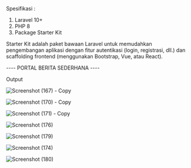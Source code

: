 Spesifikasi : 
1. Laravel 10+
2. PHP 8
3. Package Starter Kit

Starter Kit adalah paket bawaan Laravel untuk memudahkan pengembangan aplikasi dengan fitur autentikasi (login, registrasi, dll.) dan scaffolding frontend (menggunakan Bootstrap, Vue, atau React).

---- PORTAL BERITA SEDERHANA ----

Output 

![Screenshot (167) - Copy](https://github.com/user-attachments/assets/5ce37fc3-45fe-4c46-8ba9-0b15dbfc01e9)

![Screenshot (170) - Copy](https://github.com/user-attachments/assets/38bdcc63-d1fb-409b-af3f-511efb93f1d0)

![Screenshot (171) - Copy](https://github.com/user-attachments/assets/0ee63c93-db47-4e58-90be-f4bf5c11ac23)

![Screenshot (176)](https://github.com/user-attachments/assets/8b74d3c4-2bbe-4a16-8dba-7db241ffdde9)

![Screenshot (179)](https://github.com/user-attachments/assets/113d5e77-1f48-4b58-b038-26fac11c6cb7)

![Screenshot (174)](https://github.com/user-attachments/assets/ffa13f64-c920-46e5-aad6-e9c4a6257184)

![Screenshot (180)](https://github.com/user-attachments/assets/f6afe5f0-632f-4467-a2dc-ede8065e7f8b)


